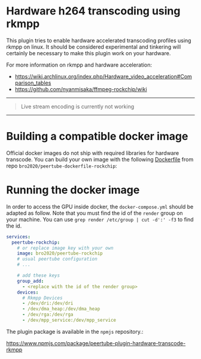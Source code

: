 # Hardware h264 transcoding using rkmpp

This plugin tries to enable hardware accelerated transcoding profiles using rkmpp on linux. It should be considered experimental and tinkering will certainly be necessary to make this plugin work on your hardware.


For more information on rkmpp and hardware acceleration:

- https://wiki.archlinux.org/index.php/Hardware_video_acceleration#Comparison_tables
- https://github.com/nyanmisaka/ffmpeg-rockchip/wiki


---
> Live stream encoding is currently not working
---


# Building a compatible docker image

Official docker images do not ship with required libraries for hardware transcode.
You can build your own image with the following [Dockerfile](https://github.com/bro2020/peertube-dockerfile-rockchip/blob/master/Dockerfile) from repo `bro2020/peertube-dockerfile-rockchip`:

# Running the docker image

In order to access the GPU inside docker, the `docker-compose.yml` should be adapted as follow.
Note that you must find the id of the `render` group on your machine.
You can use `grep render /etc/group | cut -d':' -f3`  to find the id.


```yaml
services:
  peertube-rockchip:
    # or replace image key with your own
    image: bro2020/peertube-rockchip
    # usual peertube configuration
    # ...

    # add these keys
    group_add:
      - <replace with the id of the render group>
    devices:
      # Rkmpp Devices
      - /dev/dri:/dev/dri
      - /dev/dma_heap:/dev/dma_heap
      - /dev/rga:/dev/rga
      - /dev/mpp_service:/dev/mpp_service
```

The plugin package is available in the `npmjs` repository.:

https://www.npmjs.com/package/peertube-plugin-hardware-transcode-rkmpp